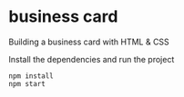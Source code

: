 # business card

Building a business card with HTML & CSS

Install the dependencies and run the project
```
npm install
npm start
```
